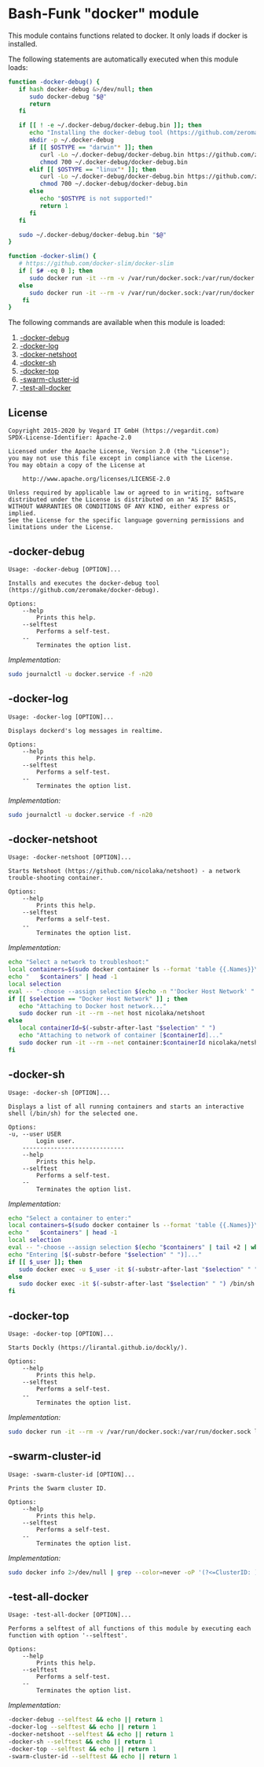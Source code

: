 # Bash-Funk "docker" module

[//]: # (THIS FILE IS GENERATED BY BASH-FUNK GENERATOR)

This module contains functions related to docker. It only loads if docker is installed.

The following statements are automatically executed when this module loads:

```bash
function -docker-debug() {
   if hash docker-debug &>/dev/null; then
      sudo docker-debug "$@"
      return
   fi

   if [[ ! -e ~/.docker-debug/docker-debug.bin ]]; then
      echo "Installing the docker-debug tool (https://github.com/zeromake/docker-debug)..."
      mkdir -p ~/.docker-debug
      if [[ $OSTYPE == "darwin"* ]]; then
         curl -Lo ~/.docker-debug/docker-debug.bin https://github.com/zeromake/docker-debug/releases/download/0.6.3/docker-debug-darwin-amd64-upx
         chmod 700 ~/.docker-debug/docker-debug.bin
      elif [[ $OSTYPE == "linux"* ]]; then
         curl -Lo ~/.docker-debug/docker-debug.bin https://github.com/zeromake/docker-debug/releases/download/0.6.3/docker-debug-linux-amd64-upx
         chmod 700 ~/.docker-debug/docker-debug.bin
      else
         echo "$OSTYPE is not supported!"
         return 1
      fi
   fi

   sudo ~/.docker-debug/docker-debug.bin "$@"
}

function -docker-slim() {
   # https://github.com/docker-slim/docker-slim
   if [ $# -eq 0 ]; then
      sudo docker run -it --rm -v /var/run/docker.sock:/var/run/docker.sock dslim/docker-slim help
   else
      sudo docker run -it --rm -v /var/run/docker.sock:/var/run/docker.sock dslim/docker-slim "$@"
    fi
}
```

The following commands are available when this module is loaded:

1. [-docker-debug](#-docker-debug)
1. [-docker-log](#-docker-log)
1. [-docker-netshoot](#-docker-netshoot)
1. [-docker-sh](#-docker-sh)
1. [-docker-top](#-docker-top)
1. [-swarm-cluster-id](#-swarm-cluster-id)
1. [-test-all-docker](#-test-all-docker)


## <a name="license"></a>License

```
Copyright 2015-2020 by Vegard IT GmbH (https://vegardit.com)
SPDX-License-Identifier: Apache-2.0

Licensed under the Apache License, Version 2.0 (the "License");
you may not use this file except in compliance with the License.
You may obtain a copy of the License at

    http://www.apache.org/licenses/LICENSE-2.0

Unless required by applicable law or agreed to in writing, software
distributed under the License is distributed on an "AS IS" BASIS,
WITHOUT WARRANTIES OR CONDITIONS OF ANY KIND, either express or implied.
See the License for the specific language governing permissions and
limitations under the License.
```


## <a name="-docker-debug"></a>-docker-debug

```
Usage: -docker-debug [OPTION]...

Installs and executes the docker-debug tool (https://github.com/zeromake/docker-debug).

Options:
    --help
        Prints this help.
    --selftest
        Performs a self-test.
    --
        Terminates the option list.
```

*Implementation:*
```bash
sudo journalctl -u docker.service -f -n20
```


## <a name="-docker-log"></a>-docker-log

```
Usage: -docker-log [OPTION]...

Displays dockerd's log messages in realtime.

Options:
    --help
        Prints this help.
    --selftest
        Performs a self-test.
    --
        Terminates the option list.
```

*Implementation:*
```bash
sudo journalctl -u docker.service -f -n20
```


## <a name="-docker-netshoot"></a>-docker-netshoot

```
Usage: -docker-netshoot [OPTION]...

Starts Netshoot (https://github.com/nicolaka/netshoot) - a network trouble-shooting container.

Options:
    --help
        Prints this help.
    --selftest
        Performs a self-test.
    --
        Terminates the option list.
```

*Implementation:*
```bash
echo "Select a network to troubleshoot:"
local containers=$(sudo docker container ls --format 'table {{.Names}}\t{{.Image}}\t{{.Status}}\t{{.ID}}' | sort)
echo "   $containers" | head -1
local selection
eval -- "-choose --assign selection $(echo -n "'Docker Host Network' " && echo "$containers" | tail +2 | while read line; do printf "%s" "'$line' "; done)" || return 1
if [[ $selection == "Docker Host Network" ]] ; then
   echo "Attaching to Docker host network..."
   sudo docker run -it --rm --net host nicolaka/netshoot
else
   local containerId=$(-substr-after-last "$selection" " ")
   echo "Attaching to network of container [$containerId]..."
   sudo docker run -it --rm --net container:$containerId nicolaka/netshoot
fi
```


## <a name="-docker-sh"></a>-docker-sh

```
Usage: -docker-sh [OPTION]...

Displays a list of all running containers and starts an interactive shell (/bin/sh) for the selected one.

Options:
-u, --user USER
        Login user.
    -----------------------------
    --help
        Prints this help.
    --selftest
        Performs a self-test.
    --
        Terminates the option list.
```

*Implementation:*
```bash
echo "Select a container to enter:"
local containers=$(sudo docker container ls --format 'table {{.Names}}\t{{.Image}}\t{{.Status}}\t{{.ID}}' | sort)
echo "   $containers" | head -1
local selection
eval -- "-choose --assign selection $(echo "$containers" | tail +2 | while read line; do printf "%s" "'$line' "; done)" || return 1
echo "Entering [$(-substr-before "$selection" " ")]..."
if [[ $_user ]]; then
   sudo docker exec -u $_user -it $(-substr-after-last "$selection" " ") /bin/sh
else
   sudo docker exec -it $(-substr-after-last "$selection" " ") /bin/sh
fi
```


## <a name="-docker-top"></a>-docker-top

```
Usage: -docker-top [OPTION]...

Starts Dockly (https://lirantal.github.io/dockly/).

Options:
    --help
        Prints this help.
    --selftest
        Performs a self-test.
    --
        Terminates the option list.
```

*Implementation:*
```bash
sudo docker run -it --rm -v /var/run/docker.sock:/var/run/docker.sock lirantal/dockly
```


## <a name="-swarm-cluster-id"></a>-swarm-cluster-id

```
Usage: -swarm-cluster-id [OPTION]...

Prints the Swarm cluster ID.

Options:
    --help
        Prints this help.
    --selftest
        Performs a self-test.
    --
        Terminates the option list.
```

*Implementation:*
```bash
sudo docker info 2>/dev/null | grep --color=never -oP '(?<=ClusterID: ).*'
```


## <a name="-test-all-docker"></a>-test-all-docker

```
Usage: -test-all-docker [OPTION]...

Performs a selftest of all functions of this module by executing each function with option '--selftest'.

Options:
    --help
        Prints this help.
    --selftest
        Performs a self-test.
    --
        Terminates the option list.
```

*Implementation:*
```bash
-docker-debug --selftest && echo || return 1
-docker-log --selftest && echo || return 1
-docker-netshoot --selftest && echo || return 1
-docker-sh --selftest && echo || return 1
-docker-top --selftest && echo || return 1
-swarm-cluster-id --selftest && echo || return 1
```
